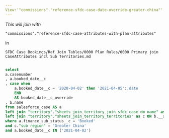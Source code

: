 ```yaml
---
View:'"commissions"."reference-sfdc-case-date-override-greater-china"'
---
```


_This will join with_

`"commissions"."reference-sfdc-case-attributes-with-plan-attributes"`

in

`SFDC Case Bookings/Ref Join Tables/0000 Plan Rules/0000 Primary join CaseAttributes incl Sub Territories.md` 
```sql

select
a.casenumber
, a.booked_date__c
, case when
    a.booked_date__c = '2020-04-02' then '2021-04-05'::date
    END
    AS booked_date__c_override
, b.name
from salesforce_case AS a
left join "territory"."sheets_join_territory_join sfdc case dm name" as b ON a.dm__c = b.__dm__c
left join "territory"."sheets_join_territory_territories" as c ON b.__sub_territory_id = c.id
where a.finance_sub_status__c = 'Booked'
and c."sub region" = 'Greater China'
and a.booked_date__c IN ('2021-04-02')
```
